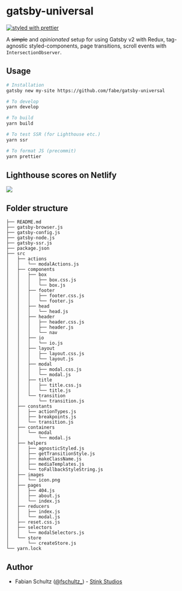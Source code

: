 # gatsby-universal

[![styled with prettier](https://img.shields.io/badge/styled_with-prettier-ff69b4.svg)](https://github.com/prettier/prettier)

A ~~simple~~ and *opinionated* setup for using Gatsby v2 with Redux, tag-agnostic styled-components, page transitions, scroll events with `IntersectionObserver`.

## Usage

```bash
# Installation
gatsby new my-site https://github.com/fabe/gatsby-universal

# To develop
yarn develop

# To build
yarn build

# To test SSR (for Lighthouse etc.)
yarn ssr

# To format JS (precommit)
yarn prettier
```

## Lighthouse scores on Netlify

![](https://i.imgur.com/jSG7hSz.png)

## Folder structure
```
├── README.md
├── gatsby-browser.js
├── gatsby-config.js
├── gatsby-node.js
├── gatsby-ssr.js
├── package.json
├── src
│   ├── actions
│   │   └── modalActions.js
│   ├── components
│   │   ├── box
│   │   │   ├── box.css.js
│   │   │   └── box.js
│   │   ├── footer
│   │   │   ├── footer.css.js
│   │   │   └── footer.js
│   │   ├── head
│   │   │   └── head.js
│   │   ├── header
│   │   │   ├── header.css.js
│   │   │   ├── header.js
│   │   │   └── nav
│   │   ├── io
│   │   │   └── io.js
│   │   ├── layout
│   │   │   ├── layout.css.js
│   │   │   └── layout.js
│   │   ├── modal
│   │   │   ├── modal.css.js
│   │   │   └── modal.js
│   │   ├── title
│   │   │   ├── title.css.js
│   │   │   └── title.js
│   │   └── transition
│   │       └── transition.js
│   ├── constants
│   │   ├── actionTypes.js
│   │   ├── breakpoints.js
│   │   └── transition.js
│   ├── containers
│   │   └── modal
│   │       └── modal.js
│   ├── helpers
│   │   ├── agnosticStyled.js
│   │   ├── getTransitionStyle.js
│   │   ├── makeClassName.js
│   │   ├── mediaTemplates.js
│   │   └── toFallbackStyleString.js
│   ├── images
│   │   └── icon.png
│   ├── pages
│   │   ├── 404.js
│   │   ├── about.js
│   │   └── index.js
│   ├── reducers
│   │   ├── index.js
│   │   └── modal.js
│   ├── reset.css.js
│   ├── selectors
│   │   └── modalSelectors.js
│   └── store
│       └── createStore.js
└── yarn.lock
```

## Author

* Fabian Schultz ([@fschultz\_](https://twitter.com/fschultz_)) - [Stink Studios](https://stinkstudios.com)
